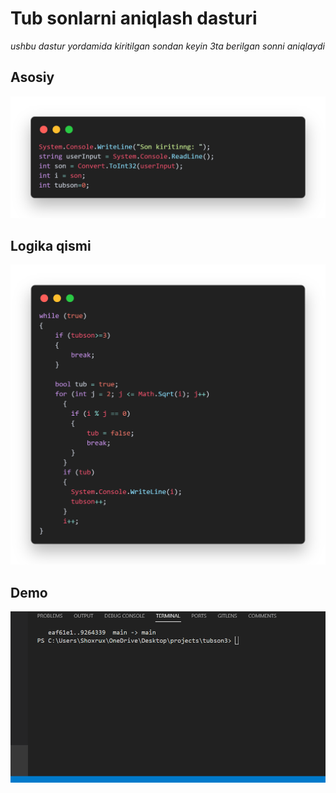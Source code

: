 # Tub sonlarni aniqlash dasturi
_ushbu dastur yordamida kiritilgan sondan keyin 3ta berilgan sonni aniqlaydi_
## Asosiy
![](/screenshots/code.png)
## Logika qismi
![](/screenshots/code1.png)
## Demo
![](/screenshots/demo.gif)